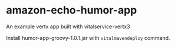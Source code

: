 amazon-echo-humor-app
=====================


An example vertx app built with vitalservice-vertx3

Install humor-app-groovy-1.0.1.jar with `vitalmavendeploy` command.